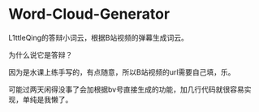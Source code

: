 # Word-Cloud-Generator
L1ttleQing的答辩小词云，根据B站视频的弹幕生成词云。

为什么说它是答辩？

因为是水课上练手写的，有点随意，所以B站视频的url需要自己填，乐。

可能过两天闲得没事了会加根据bv号直接生成的功能，加几行代码就很容易实现，单纯是我懒了。
